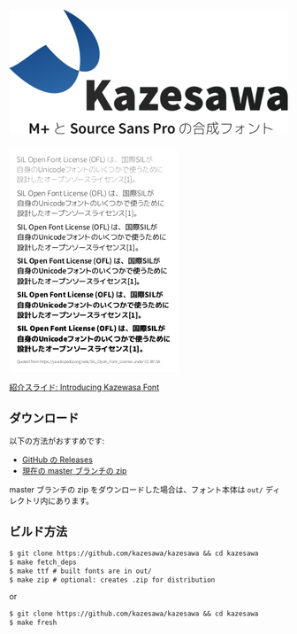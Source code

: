 # ![Kazesawa Font](https://raw.githubusercontent.com/kazesawa/logo/master/kazesawa_w700.png)

![Sample](https://raw.githubusercontent.com/kazesawa/kazesawa/master/samples/kazesawa-sample-sil.png)

[紹介スライド: Introducing Kazewasa Font](https://speakerdeck.com/polamjag/introducing-kazesawa-font)

## ダウンロード

以下の方法がおすすめです:

- [GitHub の Releases](https://github.com/kazesawa/kazesawa/releases)
- [現在の master ブランチの zip](https://github.com/kazesawa/kazesawa/archive/master.zip)

master ブランチの zip をダウンロードした場合は、フォント本体は `out/` ディレクトリ内にあります。

## ビルド方法

```
$ git clone https://github.com/kazesawa/kazesawa && cd kazesawa
$ make fetch_deps
$ make ttf # built fonts are in out/
$ make zip # optional: creates .zip for distribution
```

or

```
$ git clone https://github.com/kazesawa/kazesawa && cd kazesawa
$ make fresh
```
